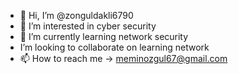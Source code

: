 - 👋 Hi, I’m @zonguldakli6790
- 👀 I’m interested in cyber security
- 🌱 I’m currently learning network security
-  I’m looking to collaborate on learning network
- 📫 How to reach me -> meminozgul67@gmail.com
  

<!---
zonguldakli6790/zonguldakli6790 is a ✨ special ✨ repository because its `README.md` (this file) appears on your GitHub profile.
You can click the Preview link to take a look at your changes.
--->
